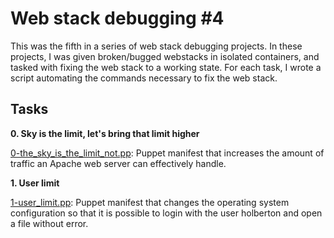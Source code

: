# Web stack debugging #4

This was the fifth in a series of web stack debugging projects. In these projects, I was given broken/bugged webstacks in isolated containers, and tasked with fixing the web stack to a working state. For each task, I wrote a script automating the commands necessary to fix the web stack.

## Tasks

**0. Sky is the limit, let's bring that limit higher**

[0-the_sky_is_the_limit_not.pp](0-the_sky_is_the_limit_not.pp): Puppet manifest that increases the amount of traffic an Apache web server can effectively handle.

**1. User limit**

[1-user_limit.pp](1-user_limit.pp): Puppet manifest that changes the operating system configuration so that it is possible to login with the user holberton and open a file without error.
